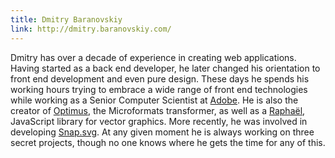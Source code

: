 ```yaml
---
title: Dmitry Baranovskiy
link: http://dmitry.baranovskiy.com/
---
```


Dmitry has over a decade of experience in creating web applications. Having started as a back end developer, he later changed his orientation to front end development and even pure design. These days he spends his working hours trying to embrace a wide range of front end technologies while working as a Senior Computer Scientist at [Adobe](http://adobe.com).
He is also the creator of [Optimus](http://microformatique.com/optimus/), the Microformats transformer, as well as a [Raphaël](http://raphaeljs.com), JavaScript library for vector graphics. More recently, he was involved in developing [Snap.svg](http://snapsvg.io). At any given moment he is always working on three secret projects, though no one knows where he gets the time for any of this.